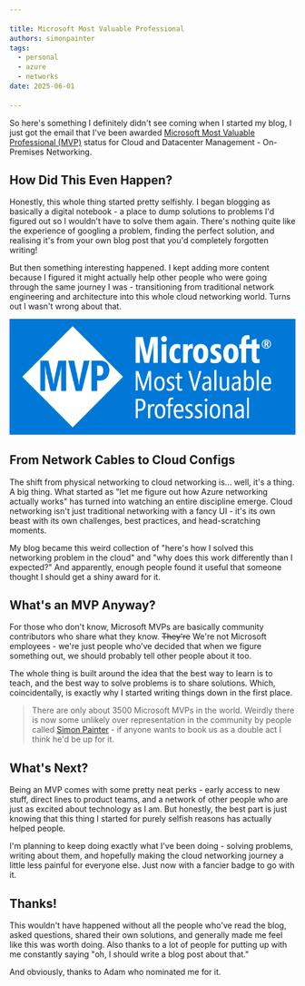 ```yaml
---

title: Microsoft Most Valuable Professional
authors: simonpainter
tags:
  - personal
  - azure
  - networks
date: 2025-06-01

---
```


So here's something I definitely didn't see coming when I started my blog, I just got the email that I've been awarded [Microsoft Most Valuable Professional (MVP)](https://mvp.microsoft.com/en-US/MVP/profile/b2f997ef-b877-45ff-9504-cea463f548b5) status for Cloud and Datacenter Management - On-Premises Networking.
<!-- truncate -->
## How Did This Even Happen?

Honestly, this whole thing started pretty selfishly. I began blogging as basically a digital notebook - a place to dump solutions to problems I'd figured out so I wouldn't have to solve them again. There's nothing quite like the experience of googling a problem, finding the perfect solution, and realising it's from your own blog post that you'd completely forgotten writing!

But then something interesting happened. I kept adding more content because I figured it might actually help other people who were going through the same journey I was - transitioning from traditional network engineering and architecture into this whole cloud networking world. Turns out I wasn't wrong about that.

![MVP](img/MVP_Badge.png)

## From Network Cables to Cloud Configs

The shift from physical networking to cloud networking is... well, it's a thing. A big thing. What started as "let me figure out how Azure networking actually works" has turned into watching an entire discipline emerge. Cloud networking isn't just traditional networking with a fancy UI - it's its own beast with its own challenges, best practices, and head-scratching moments.

My blog became this weird collection of "here's how I solved this networking problem in the cloud" and "why does this work differently than I expected?" And apparently, enough people found it useful that someone thought I should get a shiny award for it.

## What's an MVP Anyway?

For those who don't know, Microsoft MVPs are basically community contributors who share what they know. ~~They're~~ We're not Microsoft employees - we're just people who've decided that when we figure something out, we should probably tell other people about it too.

The whole thing is built around the idea that the best way to learn is to teach, and the best way to solve problems is to share solutions. Which, coincidentally, is exactly why I started writing things down in the first place.

> There are only about 3500 Microsoft MVPs in the world. Weirdly there is now some unlikely 
> over representation in the community by people called [Simon Painter](https://mvp.microsoft.com/en-US/MVP/profile/f0449906-0cce-ed11-a7c6-000d3a5603d3) - if anyone wants to book us as a double act I think he'd be up for it.

## What's Next?

Being an MVP comes with some pretty neat perks - early access to new stuff, direct lines to product teams, and a network of other people who are just as excited about technology as I am. But honestly, the best part is just knowing that this thing I started for purely selfish reasons has actually helped people.

I'm planning to keep doing exactly what I've been doing - solving problems, writing about them, and hopefully making the cloud networking journey a little less painful for everyone else. Just now with a fancier badge to go with it.

## Thanks!

This wouldn't have happened without all the people who've read the blog, asked questions, shared their own solutions, and generally made me feel like this was worth doing. Also thanks to a lot of people for putting up with me constantly saying "oh, I should write a blog post about that."

And obviously, thanks to Adam who nominated me for it.
